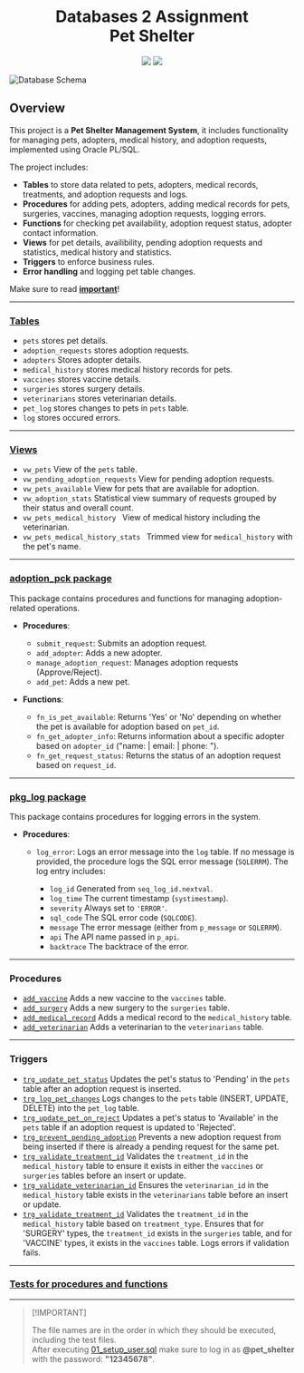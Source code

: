 <h1 align="center">Databases 2 Assignment<br>Pet Shelter</h1>
<p align="center">
  <a href="#"><img src="https://img.shields.io/github/last-commit/pinchtodebug/adatb2" ></a>
  <a href="#"><img src="https://img.shields.io/github/repo-size/pinchtodebug/adatb2"></a>
</p>

![Database Schema](https://github.com/user-attachments/assets/b75b4ccd-ba2a-4817-b3cb-9dd0e14798bc)



## Overview
This project is a **Pet Shelter Management System**, it includes functionality for managing pets, adopters, medical history, and adoption requests, implemented using Oracle PL/SQL. <br>

The project includes:
- **Tables** to store data related to pets, adopters, medical records, treatments, and adoption requests and logs.
- **Procedures** for adding pets, adopters, adding medical records for pets, surgeries, vaccines, managing adoption requests, logging errors.
- **Functions** for checking pet availability, adoption request status, adopter contact information.
- **Views** for pet details, availibility, pending adoption requests and statistics, medical history and statistics.
- **Triggers** to enforce business rules.
- **Error handling** and logging pet table changes.  

Make sure to read [**important**](#important)!


---
### [Tables](https://github.com/PinchToDebug/Adatb2/blob/main/02_init_tables.sql)
   - `pets` stores pet details.
   - `adoption_requests` stores adoption requests.
   - `adopters` Stores adopter details.
   - `medical_history` stores medical history records for pets.
   - `vaccines` stores vaccine details.
   - `surgeries` stores surgery details.
   - `veterinarians` stores veterinarian details.
   - `pet_log` stores changes to pets in `pets` table.
   - `log` stores occured errors.
---
### [Views](https://github.com/PinchToDebug/Adatb2/blob/main/04_vw_views.s]ql)
   - `vw_pets` View of the `pets` table.
   - `vw_pending_adoption_requests` View for pending adoption requests.
   - `vw_pets_available` View for pets that are available for adoption.
   - `vw_adoption_stats` Statistical view summary of requests grouped by their status and overall count.
   - `vw_pets_medical_history ` View of medical history including the veterinarian.
   - `vw_pets_medical_history_stats ` Trimmed view for `medical_history` with the pet's name.
---
### [adoption_pck package](https://github.com/PinchToDebug/Adatb2/blob/main/06_pkg_adoption_package.pkg)
This package contains procedures and functions for managing adoption-related operations.

- **Procedures**:
  - `submit_request`: Submits an adoption request.
  - `add_adopter`: Adds a new adopter.
  - `manage_adoption_request`: Manages adoption requests (Approve/Reject).
  - `add_pet`: Adds a new pet.

- **Functions**:
  - `fn_is_pet_available`: Returns 'Yes' or 'No' depending on whether the pet is available for adoption based on `pet_id`.
  - `fn_get_adopter_info`: Returns information about a specific adopter based on `adopter_id` ("name: | email: | phone: ").
  - `fn_get_request_status`: Returns the status of an adoption request based on `request_id`.
---
### [pkg_log package](https://github.com/PinchToDebug/Adatb2/blob/main/05_pkg_log.pkg)
This package contains procedures for logging errors in the system.

- **Procedures**:
  - `log_error`: Logs an error message into the `log` table. If no message is provided, the procedure logs the SQL error message (`SQLERRM`). The log entry includes:

    - `log_id` Generated from `seq_log_id.nextval`.
    - `log_time` The current timestamp (`systimestamp`).
    - `severity` Always set to `'ERROR'`.
    - `sql_code` The SQL error code (`SQLCODE`).
    - `message` The error message (either from `p_message` or `SQLERRM`).
    - `api` The API name passed in `p_api`.
    - `backtrace` The backtrace of the error.
---
### Procedures
- [`add_vaccine`](https://github.com/PinchToDebug/Adatb2/blob/main/11_add_vaccine.prc) Adds a new vaccine to the `vaccines` table.
- [`add_surgery`](https://github.com/PinchToDebug/Adatb2/blob/main/12_add_surgery.prc) Adds a new surgery to the `surgeries` table.
- [`add_medical_record`](https://github.com/PinchToDebug/Adatb2/blob/main/14_add_medical_record.prc) Adds a medical record to the `medical_history` table.
- [`add_veterinarian`](https://github.com/PinchToDebug/Adatb2/blob/main/14_add_veterinarian.prc) Adds a veterinarian to the `veterinarians` table.
---
### Triggers
- [`trg_update_pet_status`](https://github.com/PinchToDebug/Adatb2/blob/main/07_tr_update_pet_status.trg) Updates the pet's status to 'Pending' in the `pets` table after an adoption request is inserted.
- [`trg_log_pet_changes`](https://github.com/PinchToDebug/Adatb2/blob/main/08_tr_log_pet_changes.trg) Logs changes to the `pets` table (INSERT, UPDATE, DELETE) into the `pet_log` table.
- [`trg_update_pet_on_reject`](https://github.com/PinchToDebug/Adatb2/blob/main/08_tr_update_pet_status_on_reject.trg) Updates a pet's status to 'Available' in the `pets` table if an adoption request is updated to 'Rejected'.
- [`trg_prevent_pending_adoption`](https://github.com/PinchToDebug/Adatb2/blob/main/10_tr_prevent_pending_adoption.trg) Prevents a new adoption request from being inserted if there is already a pending request for the same pet.
- [`trg_validate_treatment_id`](https://github.com/PinchToDebug/Adatb2/blob/main/15_tr_treatment_id_check.trg) Validates the `treatment_id` in the `medical_history` table to ensure it exists in either the `vaccines` or `surgeries` tables before an insert or update.
- [`trg_validate_veterinarian_id`](https://github.com/PinchToDebug/Adatb2/blob/main/16_tr_valid_vet_id.trg) Ensures the `veterinarian_id` in the `medical_history` table exists in the `veterinarians` table before an insert or update.
- [`trg_validate_treatment_id`](https://github.com/PinchToDebug/Adatb2/blob/main/17_tr_valid_treatment_id.trg) Validates the `treatment_id` in the `medical_history` table based on `treatment_type`. Ensures that for 'SURGERY' types, the `treatment_id` exists in the `surgeries` table, and for 'VACCINE' types, it exists in the `vaccines` table. Logs errors if validation fails.
---
### [Tests for procedures and functions](https://github.com/PinchToDebug/Adatb2/tree/main/tests)
---
> [!IMPORTANT]  <p name="important"></p> 
>The file names are in the order in which they should be executed, including the test files.<br>
>After executing [01_setup_user.sql](https://github.com/PinchToDebug/Adatb2/blob/main/01_setup_user.sql) make sure to log in as **@pet_shelter** with the password: **"12345678"**.

